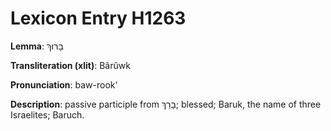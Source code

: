 # Lexicon Entry H1263

**Lemma**: בָּרוּךְ

**Transliteration (xlit)**: Bârûwk

**Pronunciation**: baw-rook'

**Description**:
passive participle from בָרַךְ; blessed; Baruk, the name of three Israelites; Baruch.
